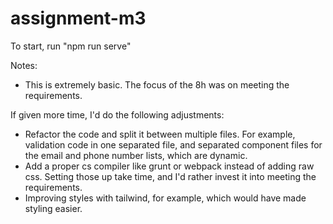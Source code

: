 # assignment-m3

To start, run "npm run serve"

Notes:

- This is extremely basic. The focus of the 8h was on meeting the requirements.

If given more time, I'd do the following adjustments:

- Refactor the code and split it between multiple files. For example, validation code in one separated file, and separated component files for the email and phone number lists, which are dynamic.
- Add a proper cs compiler like grunt or webpack instead of adding raw css. Setting those up take time, and I'd rather invest it into meeting the requirements.
- Improving styles with tailwind, for example, which would have made styling easier.